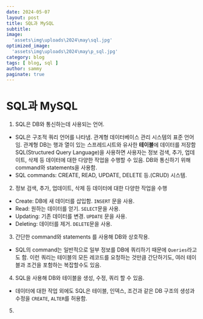 ```yaml
---
date: 2024-05-07
layout: post
title: SQL과 MySQL 
subtitle:  
image: 
  'assets\img\uploads\2024\may\sql.jpg'
optimized_image:    
  'assets\img\uploads\2024\may\p_sql.jpg'
category: blog
tags: [ blog, sql ]
author: sammy
paginate: true
---
```

# SQL과 MySQL

1. SQL은 DB와 통신하는데 사용되는 언어.
- SQL은 구조적 쿼리 언어를 나타냄. 관계형 데이터베이스 관리 시스템의 표준 언어임. 관계형 DB는 행과 열이 있는 스프레드시트와 유사한 **테이블**에 데이터를 저장함
SQL(Structured Query Language)을 사용하면 사용자는 정보 검색, 추가, 업데이트, 삭제 등 데이터에 대한 다양한 작업을 수행할 수 있음. DB와 통신하기 위해 command와 statements을 사용함.
- SQL commands: CREATE, READ, UPDATE, DELETE 등.(CRUD) 시스템.

2. 정보 검색, 추가, 업데이트, 삭제 등 데이터에 대한 다양한 작업을 수행
- Create: DB에 새 데이터를 삽입함.  `INSERT` 문을 사용.
- Read: 원하는 데이터를 얻기. `SELECT`문을 사용.
- Updating: 기존 데이터를 변경. `UPDATE` 문을 사용.
- Deleting: 데이터를 제거. `DELETE`문을 사용.

3. 간단한 command와 statements 를 사용해 DB와 상호작용.
- SQL의 command는 일반적으로 일부 정보를 DB에 쿼리하기 때문에 `Queries`라고도 함. 이런 쿼리는 테이블의 모든 레코드를 요청하는 것만큼 간단하기도, 여러 테이블과 조건을 포함하는 복잡할수도 있음.

4. SQL을 사용해 DB와 테이블을 생성, 수정, 쿼리 할 수 있음.
- 데이터에 대한 작업 외에도 SQL은 테이블, 인덱스, 조건과 같은 DB 구조의 생성과 수정을 `CREATE`, `ALTER`를 허용함.

5. 